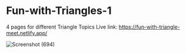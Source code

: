 # Fun-with-Triangles-1
4 pages for different Triangle Topics
Live link: https://fun-with-triangle-meet.netlify.app/

![Screenshot (694)](https://user-images.githubusercontent.com/115067667/197598051-ef9a1d21-69f0-4e22-8953-9ad8473e9034.png)

